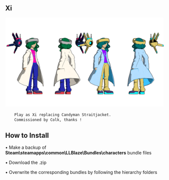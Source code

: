 ## Xi
![](Workfiles/Render.png)

		Play as Xi replacing Candyman Straitjacket.
		Commissioned by Colk, thanks !

		
## How to Install
• Make a backup of **Steam\steamapps\common\LLBlaze\Bundles\characters** bundle files

• Download the .zip

• Overwrite the corresponding bundles by following the hierarchy folders

